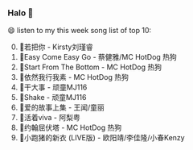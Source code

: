

### Halo 👋

😄 listen to my this week song list of top 10:

0. 🌈若把你 - Kirsty刘瑾睿
1. 🌈Easy Come Easy Go - 蔡健雅/MC HotDog 热狗
2. 🌈Start From The Bottom - MC HotDog 热狗
3. 🌈依然我行我素 - MC HotDog 热狗
4. 🌈干大事 - 顽童MJ116
5. 🌈Shake - 顽童MJ116
6. 🌈爱的故事上集 - 王闻/童丽
7. 🌈活着viva - 阿梨粤
8. 🌈约翰屈伏塔 - MC HotDog 热狗
9. 🌈小跑猪的新衣 (LIVE版) - 欧阳靖/李佳隆/小春Kenzy

